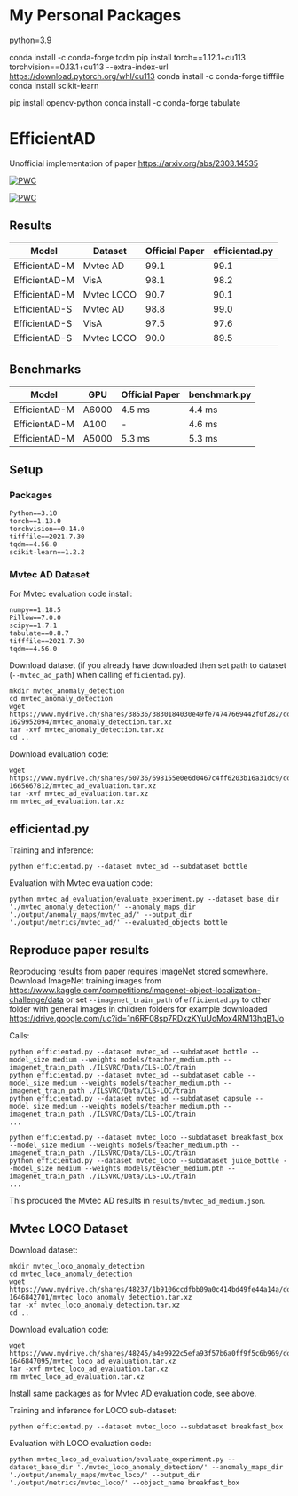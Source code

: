 # My Personal Packages

python=3.9

<!-- conda install --insecure pytorch==1.12.1 torchvision==0.13.1 cudatoolkit=11.3 -c pytorch -->

conda install -c conda-forge tqdm
pip install torch==1.12.1+cu113 torchvision==0.13.1+cu113 --extra-index-url https://download.pytorch.org/whl/cu113
conda install -c conda-forge tifffile
conda install scikit-learn

<!-- conda install -c conda-forge opencv -->

pip install opencv-python
conda install -c conda-forge tabulate

# EfficientAD

Unofficial implementation of paper https://arxiv.org/abs/2303.14535

[![PWC](https://img.shields.io/endpoint.svg?url=https://paperswithcode.com/badge/efficientad-accurate-visual-anomaly-detection/anomaly-detection-on-mvtec-loco-ad)](https://paperswithcode.com/sota/anomaly-detection-on-mvtec-loco-ad?p=efficientad-accurate-visual-anomaly-detection)

[![PWC](https://img.shields.io/endpoint.svg?url=https://paperswithcode.com/badge/efficientad-accurate-visual-anomaly-detection/anomaly-detection-on-visa)](https://paperswithcode.com/sota/anomaly-detection-on-visa?p=efficientad-accurate-visual-anomaly-detection)

## Results

| Model         | Dataset    | Official Paper | efficientad.py |
| ------------- | ---------- | -------------- | -------------- |
| EfficientAD-M | Mvtec AD   | 99.1           | 99.1           |
| EfficientAD-M | VisA       | 98.1           | 98.2           |
| EfficientAD-M | Mvtec LOCO | 90.7           | 90.1           |
| EfficientAD-S | Mvtec AD   | 98.8           | 99.0           |
| EfficientAD-S | VisA       | 97.5           | 97.6           |
| EfficientAD-S | Mvtec LOCO | 90.0           | 89.5           |

## Benchmarks

| Model         | GPU   | Official Paper | benchmark.py |
| ------------- | ----- | -------------- | ------------ |
| EfficientAD-M | A6000 | 4.5 ms         | 4.4 ms       |
| EfficientAD-M | A100  | -              | 4.6 ms       |
| EfficientAD-M | A5000 | 5.3 ms         | 5.3 ms       |

## Setup

### Packages

```
Python==3.10
torch==1.13.0
torchvision==0.14.0
tifffile==2021.7.30
tqdm==4.56.0
scikit-learn==1.2.2
```

### Mvtec AD Dataset

For Mvtec evaluation code install:

```
numpy==1.18.5
Pillow==7.0.0
scipy==1.7.1
tabulate==0.8.7
tifffile==2021.7.30
tqdm==4.56.0
```

Download dataset (if you already have downloaded then set path to dataset (`--mvtec_ad_path`) when calling `efficientad.py`).

```
mkdir mvtec_anomaly_detection
cd mvtec_anomaly_detection
wget https://www.mydrive.ch/shares/38536/3830184030e49fe74747669442f0f282/download/420938113-1629952094/mvtec_anomaly_detection.tar.xz
tar -xvf mvtec_anomaly_detection.tar.xz
cd ..
```

Download evaluation code:

```
wget https://www.mydrive.ch/shares/60736/698155e0e6d0467c4ff6203b16a31dc9/download/439517473-1665667812/mvtec_ad_evaluation.tar.xz
tar -xvf mvtec_ad_evaluation.tar.xz
rm mvtec_ad_evaluation.tar.xz
```

## efficientad.py

Training and inference:

```
python efficientad.py --dataset mvtec_ad --subdataset bottle
```

Evaluation with Mvtec evaluation code:

```
python mvtec_ad_evaluation/evaluate_experiment.py --dataset_base_dir './mvtec_anomaly_detection/' --anomaly_maps_dir './output/anomaly_maps/mvtec_ad/' --output_dir './output/metrics/mvtec_ad/' --evaluated_objects bottle
```

## Reproduce paper results

Reproducing results from paper requires ImageNet stored somewhere. Download ImageNet training images from https://www.kaggle.com/competitions/imagenet-object-localization-challenge/data or set `--imagenet_train_path` of `efficientad.py` to other folder with general images in children folders for example downloaded https://drive.google.com/uc?id=1n6RF08sp7RDxzKYuUoMox4RM13hqB1Jo

Calls:

```
python efficientad.py --dataset mvtec_ad --subdataset bottle --model_size medium --weights models/teacher_medium.pth --imagenet_train_path ./ILSVRC/Data/CLS-LOC/train
python efficientad.py --dataset mvtec_ad --subdataset cable --model_size medium --weights models/teacher_medium.pth --imagenet_train_path ./ILSVRC/Data/CLS-LOC/train
python efficientad.py --dataset mvtec_ad --subdataset capsule --model_size medium --weights models/teacher_medium.pth --imagenet_train_path ./ILSVRC/Data/CLS-LOC/train
...

python efficientad.py --dataset mvtec_loco --subdataset breakfast_box --model_size medium --weights models/teacher_medium.pth --imagenet_train_path ./ILSVRC/Data/CLS-LOC/train
python efficientad.py --dataset mvtec_loco --subdataset juice_bottle --model_size medium --weights models/teacher_medium.pth --imagenet_train_path ./ILSVRC/Data/CLS-LOC/train
...
```

This produced the Mvtec AD results in `results/mvtec_ad_medium.json`.

## Mvtec LOCO Dataset

Download dataset:

```
mkdir mvtec_loco_anomaly_detection
cd mvtec_loco_anomaly_detection
wget https://www.mydrive.ch/shares/48237/1b9106ccdfbb09a0c414bd49fe44a14a/download/430647091-1646842701/mvtec_loco_anomaly_detection.tar.xz
tar -xf mvtec_loco_anomaly_detection.tar.xz
cd ..
```

Download evaluation code:

```
wget https://www.mydrive.ch/shares/48245/a4e9922c5efa93f57b6a0ff9f5c6b969/download/430648014-1646847095/mvtec_loco_ad_evaluation.tar.xz
tar -xvf mvtec_loco_ad_evaluation.tar.xz
rm mvtec_loco_ad_evaluation.tar.xz
```

Install same packages as for Mvtec AD evaluation code, see above.

Training and inference for LOCO sub-dataset:

```
python efficientad.py --dataset mvtec_loco --subdataset breakfast_box
```

Evaluation with LOCO evaluation code:

```
python mvtec_loco_ad_evaluation/evaluate_experiment.py --dataset_base_dir './mvtec_loco_anomaly_detection/' --anomaly_maps_dir './output/anomaly_maps/mvtec_loco/' --output_dir './output/metrics/mvtec_loco/' --object_name breakfast_box
```
